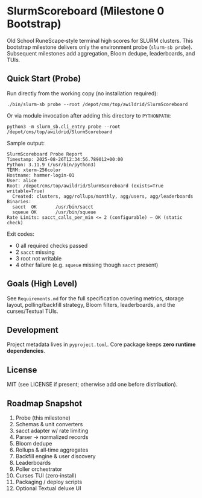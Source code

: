 # SlurmScoreboard (Milestone 0 Bootstrap)

Old School RuneScape‑style terminal high scores for SLURM clusters. This bootstrap milestone delivers only the environment probe (`slurm-sb probe`). Subsequent milestones add aggregation, Bloom dedupe, leaderboards, and TUIs.

## Quick Start (Probe)

Run directly from the working copy (no installation required):

```
./bin/slurm-sb probe --root /depot/cms/top/awildrid/SlurmScoreboard
```

Or via module invocation after adding this directory to `PYTHONPATH`:

```
python3 -m slurm_sb.cli_entry probe --root /depot/cms/top/awildrid/SlurmScoreboard
```

Sample output:

```
SlurmScoreboard Probe Report
Timestamp: 2025-08-26T12:34:56.789012+00:00
Python: 3.11.9 (/usr/bin/python3)
TERM: xterm-256color
Hostname: hammer-login-01
User: alice
Root: /depot/cms/top/awildrid/SlurmScoreboard (exists=True writable=True)
  Created: clusters, agg/rollups/monthly, agg/users, agg/leaderboards
Binaries:
  sacct  OK       /usr/bin/sacct
  squeue OK       /usr/bin/squeue
Rate Limits: sacct_calls_per_min <= 2 (configurable) – OK (static check)
```

Exit codes:

* 0 all required checks passed
* 2 `sacct` missing
* 3 root not writable
* 4 other failure (e.g. `squeue` missing though `sacct` present)

## Goals (High Level)

See `Requirements.md` for the full specification covering metrics, storage layout, polling/backfill strategy, Bloom filters, leaderboards, and the curses/Textual TUIs.

## Development

Project metadata lives in `pyproject.toml`. Core package keeps **zero runtime dependencies**.

## License

MIT (see LICENSE if present; otherwise add one before distribution).

## Roadmap Snapshot

1. Probe (this milestone)
2. Schemas & unit converters
3. sacct adapter w/ rate limiting
4. Parser → normalized records
5. Bloom dedupe
6. Rollups & all‑time aggregates
7. Backfill engine & user discovery
8. Leaderboards
9. Poller orchestrator
10. Curses TUI (zero‑install)
11. Packaging / deploy scripts
12. Optional Textual deluxe UI

